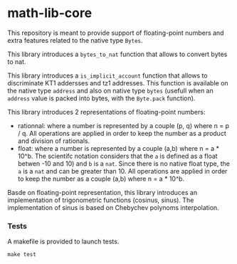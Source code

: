 # math-lib-core

This repository is meant to provide support of floating-point numbers and extra features related to the native type `Bytes`.

This library introduces a `bytes_to_nat` function that allows to convert bytes to nat. 

This library introduces a `is_implicit_account` function that allows to discriminate KT1 addersses and tz1 addresses. This function is available on the native type `address` and also on native type `bytes` (usefull when an `address` value is packed into bytes, with the `Byte.pack` function).

This library introduces 2 representations of floating-point numbers:
- rationnal: where a number is represented by a couple (p, q) where n = p / q. All operations are applied in order to keep the number as a product and division of rationals.  
- float: where a number is represented by a couple (a,b) where n = a * 10^b. The scientifc notation considers that the `a` is defined as a float betwen -10 and 10) and `b` is a `nat`. Since there is no native float type, the `a` is a `nat` and can be greater than 10. All operations are applied in order to keep the number as a couple (a,b) where n = a * 10^b.

Basde on floating-point representation, this library introduces an implementation of trigonometric functions (cosinus, sinus). The implementation of sinus is based on Chebychev polynoms interpolation.

### Tests

A makefile is provided to launch tests.
```
make test
```